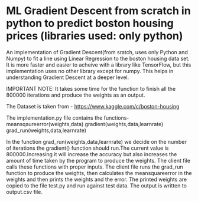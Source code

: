 # ML Gradient Descent from scratch in python to predict boston housing prices (libraries used: only python)
An implementation of Gradient Descent(from sratch, uses only Python and Numpy) to fit a line using Linear Regression to the boston housing data set.  It is more faster and easier to acheive with a library like TensorFlow, but this implementation uses no other library except for numpy. This helps in understanding Gradient Descent at a deeper level.

IMPORTANT NOTE: It takes some time for the function to finish all the 800000 iterations and produce the weights as an output. 

The Dataset is taken from - https://www.kaggle.com/c/boston-housing

The implementation.py file contains the functions-
  meansqaureerror(weights,data)
  gradient(weights,data,learnrate)
  grad_run(weights,data,learnrate)

In the function grad_run(weights,data,learnrate) we decide on the number of iterations the gradient() function should run.The current value is 800000.Increasing it will increase the accuracy but also increases the amount of time taken by the program to produce the weights.
The client file calls these functions with proper inputs.
The client file runs the grad_run function to produce the weights, then calculates the meansquareerror in the weights and then prints the weights and the error.
The printed weights are copied to the file test.py and run against test data. The output is written to output.csv file.
